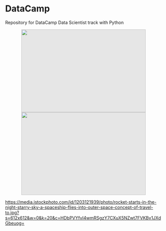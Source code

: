 # DataCamp
Repository for DataCamp Data Scientist track with Python

<img style="display: block;-webkit-user-select: none;margin: auto;cursor: zoom-in;background-color: hsl(0, 0%, 90%);transition: background-color 300ms;" src="https://encrypted-tbn0.gstatic.com/images?q=tbn:ANd9GcQWAGWXLsCmn5SFDPuvaiHxcmL6hoFX6dh_FDBIgjFot2_rBlbZV-_CU_qTD3kQG2dFLfI&usqp=CAU" width="400" height="266">



<img style="display: block;-webkit-user-select: none;margin: auto;cursor: zoom-in;background-color: hsl(0, 0%, 90%);transition: background-color 300ms;" src="https://media.istockphoto.com/id/1203121939/photo/rocket-starts-in-the-night-starry-sky-a-spaceship-flies-into-outer-space-concept-of-travel-to.jpg?s=612x612&w=0&k=20&c=HDbPVYfvI4wmRSgzY7CXuX5NZwt7FVKBv1JXdGbeuog=" width="400" height="266">


https://media.istockphoto.com/id/1203121939/photo/rocket-starts-in-the-night-starry-sky-a-spaceship-flies-into-outer-space-concept-of-travel-to.jpg?s=612x612&w=0&k=20&c=HDbPVYfvI4wmRSgzY7CXuX5NZwt7FVKBv1JXdGbeuog=
